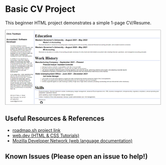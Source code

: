 # Basic CV Project

This beginner HTML project demonstrates a simple 1-page CV/Resume.

![sample screenshot](assets/sample.png)

## Useful Resources & References

- [roadmap.sh project link](https://roadmap.sh/projects/single-page-cv)
- [web.dev (HTML & CSS Tutorials)](https://web.dev/)
- [Mozilla Developer Network (web language documentation)](https://developer.mozilla.org/en-US/)

## Known Issues (Please open an issue to help!)
